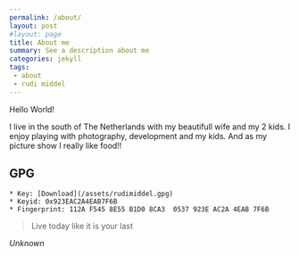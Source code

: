 ```yaml
---
permalink: /about/
layout: post
#layout: page 
title: About me
summary: See a description about me
categories: jekyll
tags:
 - about 
 - rudi middel 
---
```

Hello World!

I live in the south of The Netherlands with my beautifull wife and my 2 kids. I enjoy playing with photography, development and my kids. And as my picture show I really like food!!

## GPG

	* Key: [Download](/assets/rudimiddel.gpg)
	* Keyid: 0x923EAC2A4EAB7F6B
	* Fingerprint: 112A F545 8E55 B1D0 8CA3  0537 923E AC2A 4EAB 7F6B

>Live today like it is your last

*Unknown*

